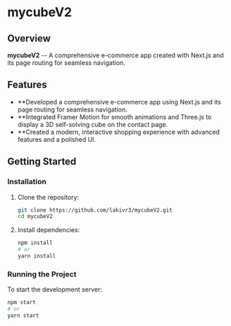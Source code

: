 # mycubeV2



## Overview

**mycubeV2** -- A comprehensive e-commerce app created with Next.js and its page routing for seamless navigation.

## Features

- **Developed a comprehensive e-commerce app using Next.js and its page routing for seamless navigation.
- **Integrated Framer Motion for smooth animations and Three.js to display a 3D self-solving cube on the contact page.
- **Created a modern, interactive shopping experience with advanced features and a polished UI.

## Getting Started



### Installation

1. Clone the repository:
    ```bash
    git clone https://github.com/lakivr3/mycubeV2.git
    cd mycubeV2
    ```

2. Install dependencies:
    ```bash
    npm install
    # or
    yarn install
    ```

### Running the Project

To start the development server:
```bash
npm start
# or
yarn start
